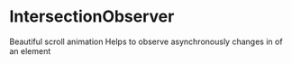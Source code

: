 # IntersectionObserver
Beautiful scroll animation 
Helps to observe asynchronously changes in of an element
